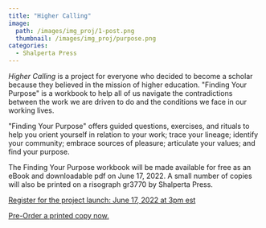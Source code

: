 ```yaml
---
title: "Higher Calling"
image: 
  path: /images/img_proj/1-post.png
  thumbnail: /images/img_proj/purpose.png
categories:
  - Shalperta Press
---
```


*Higher Calling* is a project for everyone who decided to become a scholar because they believed in the mission of higher education. "Finding Your Purpose" is a workbook to help all of us navigate the contradictions between the work we are driven to do and the conditions we face in our working lives.

"Finding Your Purpose" offers guided questions, exercises, and rituals to help you orient yourself in relation to your work; trace your lineage; identify your community; embrace sources of pleasure; articulate your values; and find your purpose.

The Finding Your Purpose workbook will be made available for free as an eBook and downloadable pdf on June 17, 2022. A small number of copies will also be printed on a risograph gr3770 by Shalperta Press. 

[Register for the project launch: June 17, 2022 at 3pm est](https://www.eventbrite.com/e/book-launch-finding-your-purpose-a-higher-calling-workbook-tickets-346145318967)

[Pre-Order a printed copy now.](https://square.link/u/LJQuKeHX)